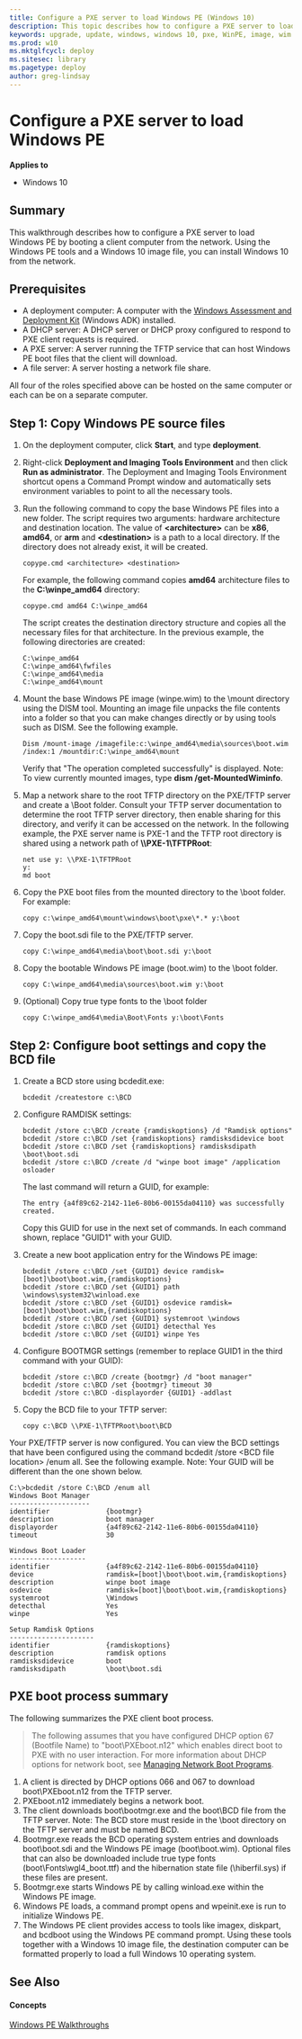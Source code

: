 ```yaml
---
title: Configure a PXE server to load Windows PE (Windows 10)
description: This topic describes how to configure a PXE server to load Windows PE so that it can be used with an image file to install Windows 10 from the network. 
keywords: upgrade, update, windows, windows 10, pxe, WinPE, image, wim
ms.prod: w10
ms.mktglfcycl: deploy
ms.sitesec: library
ms.pagetype: deploy
author: greg-lindsay
---
```


# Configure a PXE server to load Windows PE

**Applies to**

-   Windows 10

## Summary

This walkthrough describes how to configure a PXE server to load Windows PE by booting a client computer from the network. Using the Windows PE tools and a Windows 10 image file, you can install Windows 10 from the network.

## Prerequisites

- A deployment computer: A computer with the [Windows Assessment and Deployment Kit](http://go.microsoft.com/fwlink/p/?LinkId=526803) (Windows ADK) installed.
- A DHCP server: A DHCP server or DHCP proxy configured to respond to PXE client requests is required.
- A PXE server: A server running the TFTP service that can host Windows PE boot files that the client will download.
- A file server: A server hosting a network file share.

All four of the roles specified above can be hosted on the same computer or each can be on a separate computer.

## Step 1: Copy Windows PE source files

1. On the deployment computer, click **Start**, and type **deployment**.

2. Right-click **Deployment and Imaging Tools Environment** and then click **Run as administrator**. The Deployment and Imaging Tools Environment shortcut opens a Command Prompt window and automatically sets environment variables to point to all the necessary tools.

3. Run the following command to copy the base Windows PE files into a new folder. The script requires two arguments: hardware architecture and destination location. The value of **&lt;architecture&gt;** can be **x86**, **amd64**, or **arm** and **&lt;destination&gt;** is a path to a local directory. If the directory does not already exist, it will be created.

    ```
    copype.cmd <architecture> <destination>
    ```

    For example, the following command copies **amd64** architecture files to the **C:\winpe_amd64** directory:

    ```
    copype.cmd amd64 C:\winpe_amd64
    ```

    The script creates the destination directory structure and copies all the necessary files for that architecture. In the previous example, the following directories are created:
    
    ```
    C:\winpe_amd64
    C:\winpe_amd64\fwfiles
    C:\winpe_amd64\media
    C:\winpe_amd64\mount
    ```
4. Mount the base Windows PE image (winpe.wim) to the \mount directory using the DISM tool. Mounting an image file unpacks the file contents into a folder so that you can make changes directly or by using tools such as DISM. See the following example.

    ```
    Dism /mount-image /imagefile:c:\winpe_amd64\media\sources\boot.wim /index:1 /mountdir:C:\winpe_amd64\mount
    ```
    Verify that "The operation completed successfully" is displayed. Note: To view currently mounted images, type **dism /get-MountedWiminfo**. 

5. Map a network share to the root TFTP directory on the PXE/TFTP server and create a \Boot folder. Consult your TFTP server documentation to determine the root TFTP server directory, then enable sharing for this directory, and verify it can be accessed on the network. In the following example, the PXE server name is PXE-1 and the TFTP root directory is shared using a network path of **\\\PXE-1\TFTPRoot**:

    ```
    net use y: \\PXE-1\TFTPRoot
    y:
    md boot
    ```
6. Copy the PXE boot files from the mounted directory to the \boot folder. For example:

    ```
    copy c:\winpe_amd64\mount\windows\boot\pxe\*.* y:\boot
    ```
7.  Copy the boot.sdi file to the PXE/TFTP server.

    ```
    copy C:\winpe_amd64\media\boot\boot.sdi y:\boot
    ```
8.  Copy the bootable Windows PE image (boot.wim) to the \boot folder.

    ```
    copy C:\winpe_amd64\media\sources\boot.wim y:\boot
    ```
9. (Optional) Copy true type fonts to the \boot folder

    ```
    copy C:\winpe_amd64\media\Boot\Fonts y:\boot\Fonts
    ```

## Step 2: Configure boot settings and copy the BCD file

1.  Create a BCD store using bcdedit.exe:

    ```
    bcdedit /createstore c:\BCD
    ```
2.  Configure RAMDISK settings:

    ```
    bcdedit /store c:\BCD /create {ramdiskoptions} /d "Ramdisk options"
    bcdedit /store c:\BCD /set {ramdiskoptions} ramdisksdidevice boot
    bcdedit /store c:\BCD /set {ramdiskoptions} ramdisksdipath \boot\boot.sdi
    bcdedit /store c:\BCD /create /d "winpe boot image" /application osloader
    ```
    The last command will return a GUID, for example:
    ```
    The entry {a4f89c62-2142-11e6-80b6-00155da04110} was successfully created. 
    ```
    Copy this GUID for use in the next set of commands. In each command shown, replace "GUID1" with your GUID.

3.  Create a new boot application entry for the Windows PE image:

    ```
    bcdedit /store c:\BCD /set {GUID1} device ramdisk=[boot]\boot\boot.wim,{ramdiskoptions} 
    bcdedit /store c:\BCD /set {GUID1} path \windows\system32\winload.exe 
    bcdedit /store c:\BCD /set {GUID1} osdevice ramdisk=[boot]\boot\boot.wim,{ramdiskoptions} 
    bcdedit /store c:\BCD /set {GUID1} systemroot \windows
    bcdedit /store c:\BCD /set {GUID1} detecthal Yes
    bcdedit /store c:\BCD /set {GUID1} winpe Yes
    ```
4.  Configure BOOTMGR settings (remember to replace GUID1 in the third command with your GUID):

    ```
    bcdedit /store c:\BCD /create {bootmgr} /d "boot manager"
    bcdedit /store c:\BCD /set {bootmgr} timeout 30 
    bcdedit /store c:\BCD -displayorder {GUID1} -addlast
    ```
5.  Copy the BCD file to your TFTP server:

    ```
    copy c:\BCD \\PXE-1\TFTPRoot\boot\BCD
    ```

Your PXE/TFTP server is now configured. You can view the BCD settings that have been configured using the command bcdedit /store &lt;BCD file location&gt; /enum all. See the following example. Note: Your GUID will be different than the one shown below.

```
C:\>bcdedit /store C:\BCD /enum all
Windows Boot Manager
--------------------
identifier              {bootmgr}
description             boot manager
displayorder            {a4f89c62-2142-11e6-80b6-00155da04110}
timeout                 30

Windows Boot Loader
-------------------
identifier              {a4f89c62-2142-11e6-80b6-00155da04110}
device                  ramdisk=[boot]\boot\boot.wim,{ramdiskoptions}
description             winpe boot image
osdevice                ramdisk=[boot]\boot\boot.wim,{ramdiskoptions}
systemroot              \Windows
detecthal               Yes
winpe                   Yes

Setup Ramdisk Options
---------------------
identifier              {ramdiskoptions}
description             ramdisk options
ramdisksdidevice        boot
ramdisksdipath          \boot\boot.sdi
```

## PXE boot process summary

The following summarizes the PXE client boot process.

>The following assumes that you have configured DHCP option 67 (Bootfile Name) to "boot\PXEboot.n12" which enables direct boot to PXE with no user interaction. For more information about DHCP options for network boot, see [Managing Network Boot Programs](https://technet.microsoft.com/en-us/library/cc732351.aspx).

1.  A client is directed by DHCP options 066 and 067 to download boot\\PXEboot.n12 from the TFTP server.
2.  PXEboot.n12 immediately begins a network boot.
3.  The client downloads boot\\bootmgr.exe and the boot\\BCD file from the TFTP server. Note: The BCD store must reside in the \\boot directory on the TFTP server and must be named BCD.
5.  Bootmgr.exe reads the BCD operating system entries and downloads boot\\boot.sdi and the Windows PE image (boot\\boot.wim). Optional files that can also be downloaded include true type fonts (boot\\Fonts\\wgl4\_boot.ttf) and the hibernation state file (\\hiberfil.sys) if these files are present.
6.  Bootmgr.exe starts Windows PE by calling winload.exe within the Windows PE image.
7.  Windows PE loads, a command prompt opens and wpeinit.exe is run to initialize Windows PE.
8.  The Windows PE client provides access to tools like imagex, diskpart, and bcdboot using the Windows PE command prompt. Using these tools together with a Windows 10 image file, the destination computer can be formatted properly to load a full Windows 10 operating system.

See Also 
---------

#### Concepts

[Windows PE Walkthroughs](https://technet.microsoft.com/en-us/library/cc748899.aspx)